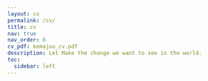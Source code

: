 ```yaml
---
layout: cv
permalink: /cv/
title: cv
nav: true
nav_order: 6
cv_pdf: kemajou_cv.pdf
description: Let Make the change we want to see in the world.
toc:
  sidebar: left
---
```

